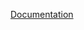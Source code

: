 [Documentation](https://docs.google.com/drawings/d/1-2_O3ad85MDHNbCJ4PDsqXe8n7Uo4yFqYz9B6jpyhb4/edit?usp=sharing)
